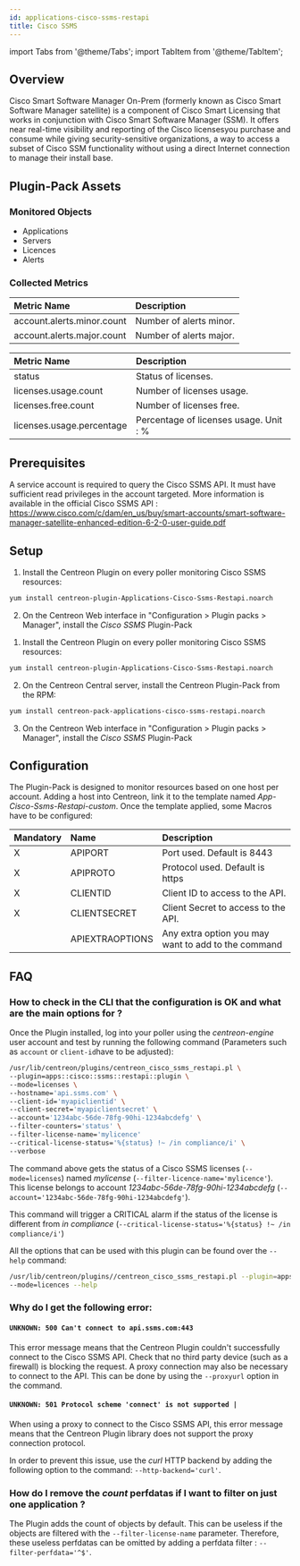 ```yaml
---
id: applications-cisco-ssms-restapi
title: Cisco SSMS
---
```

import Tabs from '@theme/Tabs';
import TabItem from '@theme/TabItem';


## Overview

Cisco Smart Software Manager On-Prem (formerly known as Cisco Smart Software Manager satellite) is a component of Cisco Smart Licensing
that works in conjunction with Cisco Smart Software Manager (SSM).
It offers near real-time visibility and reporting of the Cisco licensesyou purchase and consume while giving security-sensitive organizations,
a way to access a subset of Cisco SSM functionality without using a direct Internet connection to manage their install base.

## Plugin-Pack Assets

### Monitored Objects

* Applications
* Servers
* Licences
* Alerts

### Collected Metrics

<Tabs groupId="operating-systems">
<TabItem value="Alerts" label="Alerts">

| Metric Name                | Description             |
| :------------------------- | :---------------------- |
| account.alerts.minor.count | Number of alerts minor. |
| account.alerts.major.count | Number of alerts major. |

</TabItem>
<TabItem value="Licenses" label="Licenses">

| Metric Name               | Description                            |
| :------------------------ | :------------------------------------- |
| status                    | Status of licenses.                    |
| licenses.usage.count      | Number of licenses usage.              |
| licenses.free.count       | Number of licenses free.               |
| licenses.usage.percentage | Percentage of licenses usage. Unit : % |

</TabItem>
</Tabs>

## Prerequisites

A service account is required to query the Cisco SSMS API. It must have sufficient read privileges in the account targeted.
More information is available in the official Cisco SSMS API : https://www.cisco.com/c/dam/en_us/buy/smart-accounts/smart-software-manager-satellite-enhanced-edition-6-2-0-user-guide.pdf

## Setup

<Tabs groupId="licence-systems">
<TabItem value="Online IMP Licence & IT100 Editions" label="Online IMP Licence & IT100 Editions">

1. Install the Centreon Plugin on every poller monitoring Cisco SSMS resources:

```bash
yum install centreon-plugin-Applications-Cisco-Ssms-Restapi.noarch
```

2. On the Centreon Web interface in "Configuration > Plugin packs > Manager", install the *Cisco SSMS* Plugin-Pack

</TabItem>
<TabItem value="Offline IMP License" label="Offline IMP License">

1. Install the Centreon Plugin on every poller monitoring Cisco SSMS resources:

```bash
yum install centreon-plugin-Applications-Cisco-Ssms-Restapi.noarch
```

2. On the Centreon Central server, install the Centreon Plugin-Pack from the RPM:

```bash
yum install centreon-pack-applications-cisco-ssms-restapi.noarch
```

3. On the Centreon Web interface in "Configuration > Plugin packs > Manager", install the *Cisco SSMS* Plugin-Pack

</TabItem>
</Tabs>

## Configuration

The Plugin-Pack is designed to monitor resources based on one host per account.
Adding a host into Centreon, link it to the template named *App-Cisco-Ssms-Restapi-custom*.
Once the template applied, some Macros have to be configured:

| Mandatory | Name            | Description                                         |
| :-------- | :-------------- | :-------------------------------------------------- |
| X         | APIPORT         | Port used. Default is 8443                          |
| X         | APIPROTO        | Protocol used. Default is https                     |
| X         | CLIENTID        | Client ID to access to the API.                     |
| X         | CLIENTSECRET    | Client Secret to access to the API.                 |
|           | APIEXTRAOPTIONS | Any extra option you may want to add to the command |

## FAQ

### How to check in the CLI that the configuration is OK and what are the main options for ?

Once the Plugin installed, log into your poller using the *centreon-engine* user account and test by running the following command
(Parameters such as ```account``` or ```client-id```have to be adjusted):

```bash
/usr/lib/centreon/plugins/centreon_cisco_ssms_restapi.pl \
--plugin=apps::cisco::ssms::restapi::plugin \
--mode=licenses \
--hostname='api.ssms.com' \
--client-id='myapiclientid' \
--client-secret='myapiclientsecret' \
--account='1234abc-56de-78fg-90hi-1234abcdefg' \
--filter-counters='status' \
--filter-license-name='mylicence'
--critical-license-status='%{status} !~ /in compliance/i' \
--verbose
```

The command above gets the status of a Cisco SSMS licenses (```--mode=licenses```) named *mylicense* (```--filter-licence-name='mylicence'```).
This license belongs to account *1234abc-56de-78fg-90hi-1234abcdefg* (```--account='1234abc-56de-78fg-90hi-1234abcdefg'```).

This command will trigger a CRITICAL alarm if the status of the license is different from *in compliance* (```--critical-license-status='%{status} !~ /in compliance/i'```)

All the options that can be used with this plugin can be found over the ```--help``` command:

```bash
/usr/lib/centreon/plugins//centreon_cisco_ssms_restapi.pl --plugin=apps::cisco::ssms::restapi::plugin
--mode=licences --help
```

### Why do I get the following error:

#### ```UNKNOWN: 500 Can't connect to api.ssms.com:443```

This error message means that the Centreon Plugin couldn't successfully connect to the Cisco SSMS API.
Check that no third party device (such as a firewall) is blocking the request.
A proxy connection may also be necessary to connect to the API. This can be done by using the ```--proxyurl``` option in the command.

#### ```UNKNOWN: 501 Protocol scheme 'connect' is not supported |```

When using a proxy to connect to the Cisco SSMS API, this error message means that the Centreon Plugin library does not support
the proxy connection protocol.

In order to prevent this issue, use the *curl* HTTP backend by adding the following option to the command: ```--http-backend='curl'```.

### How do I remove the *count* perfdatas if I want to filter on just one application ?

The Plugin adds the count of objects by default. This can be useless if the objects are filtered with the ```--filter-license-name``` parameter.
Therefore, these useless perfdatas can be omitted by adding a perfdata filter : ```--filter-perfdata='^$'```.

